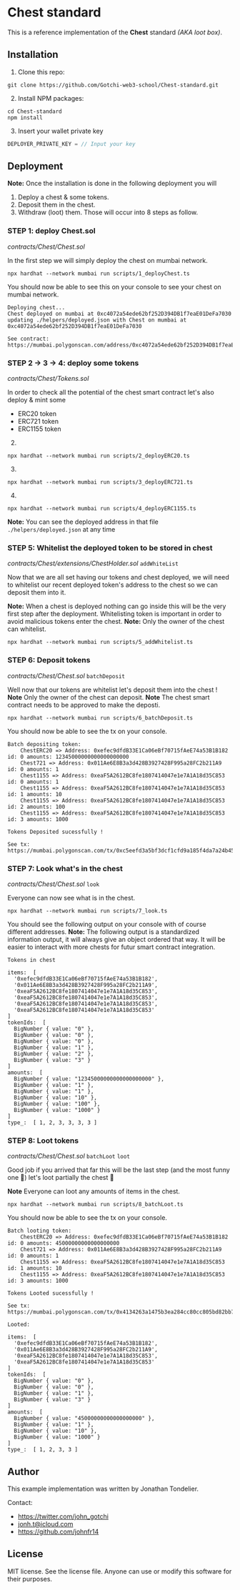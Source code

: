 # Chest standard

This is a reference implementation of the **Chest** standard *(AKA loot box)*.

## Installation

1. Clone this repo:
```console
git clone https://github.com/Gotchi-web3-school/Chest-standard.git
```

2. Install NPM packages:
```console
cd Chest-standard
npm install
```

3. Insert your wallet private key
```javascript
DEPLOYER_PRIVATE_KEY = // Input your key
```

## Deployment

**Note:** Once the installation is done in the following deployment you will 
1. Deploy a chest & some tokens.
2. Deposit them in the chest.
3. Withdraw (loot) them.
Those will occur into 8 steps as follow.

### STEP 1: deploy Chest.sol
*contracts/Chest/Chest.sol* 

In the first step we will simply deploy the chest on mumbai network.

```console
npx hardhat --network mumbai run scripts/1_deployChest.ts
```

You should now be able to see this on your console to see your chest on mumbai network.
```console
Deploying chest...
Chest deployed on mumbai at 0xc4072a54ede62bf252D394DB1f7eaE01DeFa7030
updating ./helpers/deployed.json with Chest on mumbai at 0xc4072a54ede62bf252D394DB1f7eaE01DeFa7030

See contract: https://mumbai.polygonscan.com/address/0xc4072a54ede62bf252D394DB1f7eaE01DeFa7030
```

### STEP 2 -> 3 -> 4: deploy some tokens
*contracts/Chest/Tokens.sol* 

In order to check all the potential of the chest smart contract let's also deploy & mint some 
- ERC20 token
- ERC721 token
- ERC1155 token

2. 
```console
npx hardhat --network mumbai run scripts/2_deployERC20.ts
```

3. 
```console
npx hardhat --network mumbai run scripts/3_deployERC721.ts
```

4. 
```console
npx hardhat --network mumbai run scripts/4_deployERC1155.ts
```

**Note:** You can see the deployed address in that file `./helpers/deployed.json` at any time 

### STEP 5: Whitelist the deployed token to be stored in chest
*contracts/Chest/extensions/ChestHolder.sol*
`addWhiteList`

Now that we are all set having our tokens and chest deployed, we will need to whitelist our recent deployed token's address to the chest
so we can deposit them into it.  

**Note:** When a chest is deployed nothing can go inside this will be the very first step after the deployment.
Whitelisting token is important in order to avoid malicious tokens enter the chest.
**Note:** Only the owner of the chest can whitelist.

```console
npx hardhat --network mumbai run scripts/5_addWhitelist.ts
```

### STEP 6: Deposit tokens
*contracts/Chest/Chest.sol*
`batchDeposit`

Well now that our tokens are whitelist let's deposit them into the chest !  
**Note** Only the owner of the chest can deposit.
**Note** The chest smart contract needs to be approved to make the deposti.

```console
npx hardhat --network mumbai run scripts/6_batchDeposit.ts
```

You should now be able to see the tx on your console.
```console
Batch depositing token:
    ChestERC20 => Address: 0xefec9dfdB33E1Ca06eBf70715fAeE74a53B1B182 id: 0 amounts: 12345000000000000000000
    Chest721 => Address: 0x011Ae6E8B3a3d428B3927428F995a28FC2b211A9 id: 0 amounts: 1
    Chest1155 => Address: 0xeaF5A2612BC8fe1807414047e1e7A1A18d35C853 id: 0 amounts: 1
    Chest1155 => Address: 0xeaF5A2612BC8fe1807414047e1e7A1A18d35C853 id: 1 amounts: 10
    Chest1155 => Address: 0xeaF5A2612BC8fe1807414047e1e7A1A18d35C853 id: 2 amounts: 100
    Chest1155 => Address: 0xeaF5A2612BC8fe1807414047e1e7A1A18d35C853 id: 3 amounts: 1000
    
Tokens Deposited sucessfully !

See tx: https://mumbai.polygonscan.com/tx/0xc5eefd3a5bf3dcf1cfd9a185f4da7a24b45444b8fd1d96698d7d668f5b01bfa9
```

### STEP 7: Look what's in the chest
*contracts/Chest/Chest.sol*
`look`

Everyone can now see what is in the chest.  

```console
npx hardhat --network mumbai run scripts/7_look.ts
```

You should see the following output on your console with of course different addresses.
**Note:** The following output is a standardized information output, it will always give an object ordered that way.
It will be easier to interact with more chests for futur smart contract integration.

```console
Tokens in chest

items:  [
  '0xefec9dfdB33E1Ca06eBf70715fAeE74a53B1B182',
  '0x011Ae6E8B3a3d428B3927428F995a28FC2b211A9',
  '0xeaF5A2612BC8fe1807414047e1e7A1A18d35C853',
  '0xeaF5A2612BC8fe1807414047e1e7A1A18d35C853',
  '0xeaF5A2612BC8fe1807414047e1e7A1A18d35C853',
  '0xeaF5A2612BC8fe1807414047e1e7A1A18d35C853'
]
tokenIds:  [
  BigNumber { value: "0" },
  BigNumber { value: "0" },
  BigNumber { value: "0" },
  BigNumber { value: "1" },
  BigNumber { value: "2" },
  BigNumber { value: "3" }
]
amounts:  [
  BigNumber { value: "12345000000000000000000" },
  BigNumber { value: "1" },
  BigNumber { value: "1" },
  BigNumber { value: "10" },
  BigNumber { value: "100" },
  BigNumber { value: "1000" }
]
type_:  [ 1, 2, 3, 3, 3, 3 ]
```

### STEP 8: Loot tokens
*contracts/Chest/Chest.sol*
`batchLoot`
`loot`

Good job if you arrived that far this will be the last step (and the most funny one 🥳) let's loot partially the chest 🥷  

**Note** Everyone can loot any amounts of items in the chest.

```console
npx hardhat --network mumbai run scripts/8_batchLoot.ts
```

You should now be able to see the tx on your console.
```console
Batch looting token:
    ChestERC20 => Address: 0xefec9dfdB33E1Ca06eBf70715fAeE74a53B1B182 id: 0 amounts: 45000000000000000000
    Chest721 => Address: 0x011Ae6E8B3a3d428B3927428F995a28FC2b211A9 id: 0 amounts: 1
    Chest1155 => Address: 0xeaF5A2612BC8fe1807414047e1e7A1A18d35C853 id: 1 amounts: 10
    Chest1155 => Address: 0xeaF5A2612BC8fe1807414047e1e7A1A18d35C853 id: 3 amounts: 1000
    
Tokens Looted sucessfully !

See tx: https://mumbai.polygonscan.com/tx/0x4134263a1475b3ea284cc80cc805bd82bb78f7e8e609b79f53262747163eb542

Looted:

items:  [
  '0xefec9dfdB33E1Ca06eBf70715fAeE74a53B1B182',
  '0x011Ae6E8B3a3d428B3927428F995a28FC2b211A9',
  '0xeaF5A2612BC8fe1807414047e1e7A1A18d35C853',
  '0xeaF5A2612BC8fe1807414047e1e7A1A18d35C853'
]
tokenIds:  [
  BigNumber { value: "0" },
  BigNumber { value: "0" },
  BigNumber { value: "1" },
  BigNumber { value: "3" }
]
amounts:  [
  BigNumber { value: "45000000000000000000" },
  BigNumber { value: "1" },
  BigNumber { value: "10" },
  BigNumber { value: "1000" }
]
type_:  [ 1, 2, 3, 3 ]
```

## Author

This example implementation was written by Jonathan Tondelier.

Contact:

- https://twitter.com/john_gotchi
- jonh.t@icloud.com
- https://github.com/johnfr14

## License

MIT license. See the license file.
Anyone can use or modify this software for their purposes.
